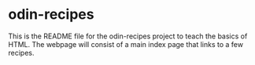# odin-recipes

This is the README file for the odin-recipes project to teach the basics of HTML. The webpage will consist of a main index page that links to a few recipes. 